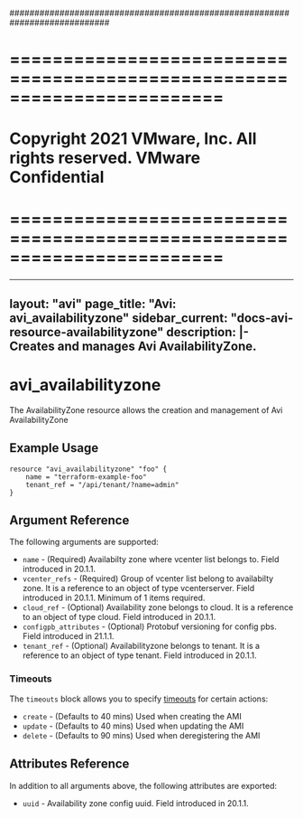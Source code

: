 ############################################################################
# ========================================================================
# Copyright 2021 VMware, Inc.  All rights reserved. VMware Confidential
# ========================================================================
###

<!--
    Copyright 2021 VMware, Inc.
    SPDX-License-Identifier: Mozilla Public License 2.0
-->
---
layout: "avi"
page_title: "Avi: avi_availabilityzone"
sidebar_current: "docs-avi-resource-availabilityzone"
description: |-
  Creates and manages Avi AvailabilityZone.
---

# avi_availabilityzone

The AvailabilityZone resource allows the creation and management of Avi AvailabilityZone

## Example Usage

```hcl
resource "avi_availabilityzone" "foo" {
    name = "terraform-example-foo"
    tenant_ref = "/api/tenant/?name=admin"
}
```

## Argument Reference

The following arguments are supported:

* `name` - (Required) Availabilty zone where vcenter list belongs to. Field introduced in 20.1.1.
* `vcenter_refs` - (Required) Group of vcenter list belong to availabilty zone. It is a reference to an object of type vcenterserver. Field introduced in 20.1.1. Minimum of 1 items required.
* `cloud_ref` - (Optional) Availability zone belongs to cloud. It is a reference to an object of type cloud. Field introduced in 20.1.1.
* `configpb_attributes` - (Optional) Protobuf versioning for config pbs. Field introduced in 21.1.1.
* `tenant_ref` - (Optional) Availabilityzone belongs to tenant. It is a reference to an object of type tenant. Field introduced in 20.1.1.


### Timeouts

The `timeouts` block allows you to specify [timeouts](https://www.terraform.io/docs/configuration/resources.html#timeouts) for certain actions:

* `create` - (Defaults to 40 mins) Used when creating the AMI
* `update` - (Defaults to 40 mins) Used when updating the AMI
* `delete` - (Defaults to 90 mins) Used when deregistering the AMI

## Attributes Reference

In addition to all arguments above, the following attributes are exported:

* `uuid` -  Availability zone config uuid. Field introduced in 20.1.1.

